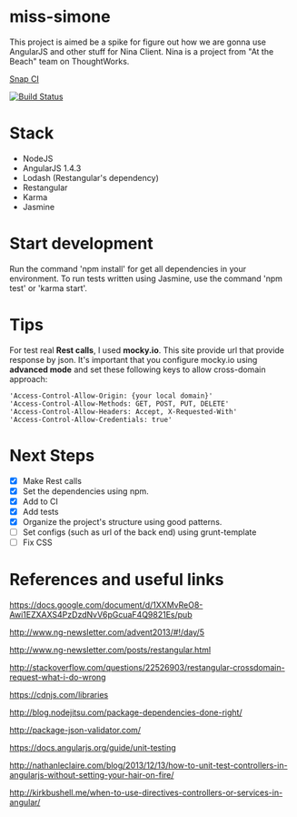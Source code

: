 # miss-simone
This project is aimed be a spike for figure out how we are gonna use AngularJS and other stuff for Nina Client.
Nina is a project from "At the Beach" team on ThoughtWorks.

[Snap CI](https://snap-ci.com)

[![Build Status](https://snap-ci.com/roselmamendes/miss-simone/branch/master/build_image)](https://snap-ci.com/roselmamendes/miss-simone/branch/master)

# Stack
 - NodeJS
 - AngularJS 1.4.3
 - Lodash (Restangular's dependency)
 - Restangular
 - Karma
 - Jasmine
 
# Start development
Run the command 'npm install' for get all dependencies in your environment.
To run tests written using Jasmine, use the command 'npm test' or 'karma start'.
 
# Tips
For test real **Rest calls**, I used **mocky.io**. This site provide url that provide response by json.
It's important that you configure mocky.io using **advanced mode** and set these following keys to allow cross-domain approach:

    'Access-Control-Allow-Origin: {your local domain}'
    'Access-Control-Allow-Methods: GET, POST, PUT, DELETE'
    'Access-Control-Allow-Headers: Accept, X-Requested-With'
    'Access-Control-Allow-Credentials: true'
 
# Next Steps
 - [x] Make Rest calls
 - [x] Set the dependencies using npm.
 - [x] Add to CI
 - [x] Add tests
 - [x] Organize the project's structure using good patterns.
 - [ ] Set configs (such as url of the back end) using grunt-template
 - [ ] Fix CSS
 
# References and useful links
 https://docs.google.com/document/d/1XXMvReO8-Awi1EZXAXS4PzDzdNvV6pGcuaF4Q9821Es/pub

 http://www.ng-newsletter.com/advent2013/#!/day/5
 
 http://www.ng-newsletter.com/posts/restangular.html
 
 http://stackoverflow.com/questions/22526903/restangular-crossdomain-request-what-i-do-wrong

 https://cdnjs.com/libraries
 
 http://blog.nodejitsu.com/package-dependencies-done-right/
 
 http://package-json-validator.com/
 
 https://docs.angularjs.org/guide/unit-testing
 
 http://nathanleclaire.com/blog/2013/12/13/how-to-unit-test-controllers-in-angularjs-without-setting-your-hair-on-fire/
 
 http://kirkbushell.me/when-to-use-directives-controllers-or-services-in-angular/
